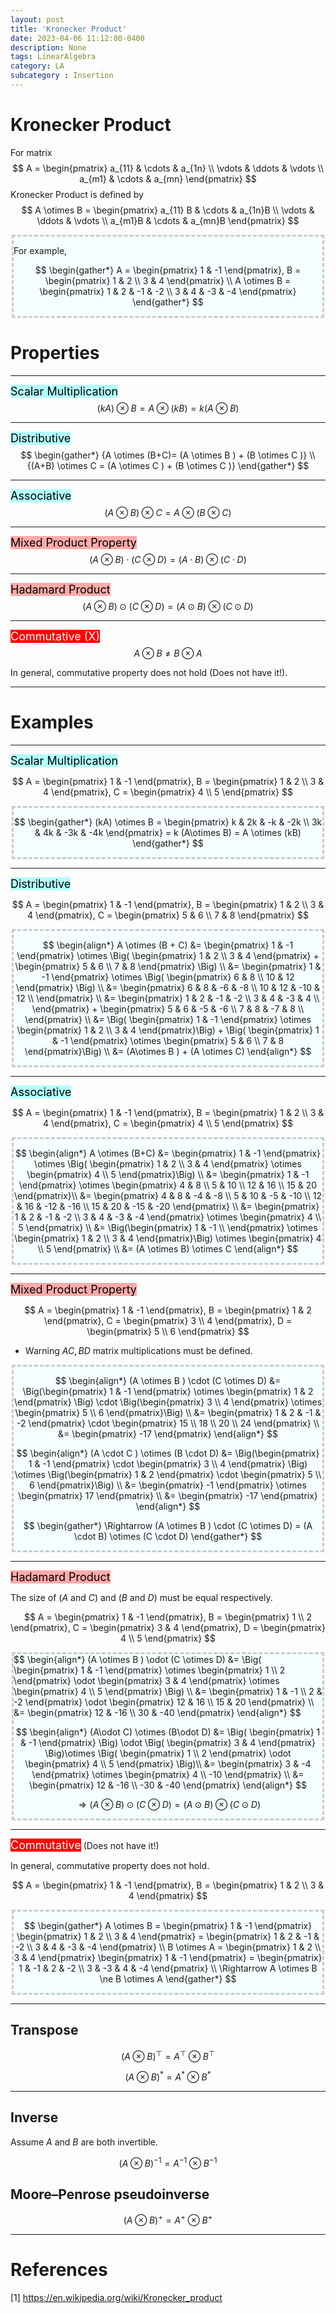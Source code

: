 ```yaml
---
layout: post
title: 'Kronecker Product'
date: 2023-04-06 11:12:00-0400
description: None
tags: LinearAlgebra 
category: LA
subcategory : Insertion
---
```



# Kronecker Product 

For matrix 
$$
A = \begin{pmatrix} a_{11} & \cdots & a_{1n} \\ \vdots & \ddots & \vdots \\ a_{m1} & \cdots & a_{mn} \end{pmatrix}
$$
Kronecker Product is defined by 
$$
A \otimes B  = \begin{pmatrix} a_{11} B & \cdots & a_{1n}B \\ \vdots & \ddots & \vdots \\ a_{m1}B & \cdots & a_{mn}B \end{pmatrix}
$$

<div style='background-color:#F5FFFF; margin:2px;border: dashed; border-color: #4444;'>

 For example, 

$$
\begin{gather*}
A = \begin{pmatrix}
  1 & -1 
\end{pmatrix},
B = \begin{pmatrix}
  1 & 2 \\
  3 & 4  
\end{pmatrix} \\
A \otimes B = \begin{pmatrix}
  1 & 2 & -1 & -2 \\
  3 & 4 & -3 & -4
\end{pmatrix}
\end{gather*}
$$
</div>

# Properties 

---

<tag class="box-demo-link" style="background:#b4ffff; color:#000000; font-size:18px; padding-bottom:0px;">Scalar Multiplication</tag>
$$
{(kA) \otimes B = A \otimes (kB) = k (A\otimes B)}
$$

---

<tag class="box-demo-link" style="background:#b4ffff; color:#000000; font-size:18px; padding-bottom:0px;">Distributive</tag>
$$
\begin{gather*}
{A \otimes (B+C)= (A \otimes B ) + (B \otimes C )} \\
{(A+B) \otimes C = (A \otimes C ) + (B \otimes C )}
\end{gather*}
$$

---

<tag class="box-demo-link" style="background:#b4ffff; color:#000000; font-size:18px; padding-bottom:0px;">Associative</tag>
$$
{(A \otimes B) \otimes C = A \otimes (B \otimes C )}
$$

---

<tag class="box-demo-link" style="background:#FFAAAA; color:#000000; font-size:18px; padding-bottom:0px;">Mixed Product Property</tag>
$$
{(A \otimes B ) \cdot (C \otimes D) = (A \cdot B) \otimes (C \cdot D)}
$$

---

<tag class="box-demo-link" style="background:#FFAAAA; color:#000000; font-size:18px; padding-bottom:0px;">Hadamard Product</tag>
$$
{(A \otimes B ) \odot (C \otimes D) = (A\odot B) \otimes (C\odot D)}
$$

---

<tag class="box-demo-link" style="background:#FF0000; color:#FFFFFF; font-size:18px; padding-bottom:0px;">Commutative (X) </tag> 
$$
{A \otimes B \ne B \otimes A}
$$

In general, commutative property does not hold  (Does not have it!).

---

# Examples 


---

<tag class="box-demo-link" style="background:#b4ffff; color:#000000; font-size:18px">Scalar Multiplication</tag>


$$
A = \begin{pmatrix}
  1 & -1 
\end{pmatrix},
B = \begin{pmatrix}
  1 & 2 \\
  3 & 4  
\end{pmatrix}, 
C = \begin{pmatrix}
  4 \\
  5   
\end{pmatrix}
$$


<div style='background-color:#F5FFFF; margin:2px;border: dashed; border-color: #4444;'>

$$
\begin{gather*}
(kA) \otimes B = 
\begin{pmatrix}
k & 2k &  -k  & -2k \\
3k & 4k & -3k & -4k 
\end{pmatrix} = k (A\otimes B) = A \otimes (kB)
\end{gather*} 
$$

</div>

---

<tag class="box-demo-link" style="background:#b4ffff; color:#000000; font-size:18px">Distributive</tag>



$$
A = \begin{pmatrix}
  1 & -1 
\end{pmatrix},
B = \begin{pmatrix}
  1 & 2 \\
  3 & 4  
\end{pmatrix}, 
C = \begin{pmatrix}
  5 & 6 \\
  7 & 8    
\end{pmatrix}
$$ 

<div style='background-color:#F5FFFF; margin:2px;border: dashed; border-color: #4444;'>

$$
\begin{align*}
A \otimes (B + C) &= \begin{pmatrix} 
1 &  -1 
\end{pmatrix} \otimes \Big(
\begin{pmatrix}
  1 & 2 \\
  3 & 4    
\end{pmatrix} + 
\begin{pmatrix}
  5 & 6 \\
  7 & 8    
\end{pmatrix}
\Big) \\
&= \begin{pmatrix} 
1 &  -1 
\end{pmatrix} \otimes \Big(
\begin{pmatrix}
  6 & 8 \\
  10 & 12  
\end{pmatrix}
\Big) \\
&= \begin{pmatrix}
6 & 8 & -6 & -8 \\
10 & 12 & -10 & 12 \\
\end{pmatrix} \\
&= \begin{pmatrix} 
1 & 2 & -1 & -2 \\
3 & 4 & -3 & 4 \\
\end{pmatrix} + 
\begin{pmatrix}
5 & 6 & -5 & -6 \\
7 & 8 & -7 & 8 \\
\end{pmatrix} \\
&= \Big( \begin{pmatrix} 
1 & -1 
\end{pmatrix} \otimes \begin{pmatrix}
  1 & 2 \\
  3 & 4    
\end{pmatrix}\Big) + \Big( \begin{pmatrix} 
1 & -1 
\end{pmatrix} \otimes \begin{pmatrix}
  5 & 6 \\
  7 & 8    
\end{pmatrix}\Big) \\ 
&= (A\otimes B ) + (A \otimes C)
\end{align*}
$$

</div>

---

<tag class="box-demo-link" style="background:#b4ffff; color:#000000; font-size:18px">Associative</tag>


$$
A = \begin{pmatrix}
  1 & -1 
\end{pmatrix},
B = \begin{pmatrix}
  1 & 2 \\
  3 & 4  
\end{pmatrix}, 
C = \begin{pmatrix}
  4 \\
  5   
\end{pmatrix}
$$

<div style='background-color:#F5FFFF; margin:2px;border: dashed; border-color: #4444;'>

$$
\begin{align*}
A \otimes (B+C) &= 
\begin{pmatrix}
  1 & -1 
\end{pmatrix} \otimes \Big( \begin{pmatrix}
  1 & 2  \\
  3 & 4 
\end{pmatrix} 
\otimes
\begin{pmatrix}
4 \\
5
\end{pmatrix}\Big) \\
&= \begin{pmatrix}
  1 & -1 
\end{pmatrix} \otimes \begin{pmatrix}
  4 & 8  \\
  5 & 10 \\
  12 & 16 \\
  15 & 20
\end{pmatrix}\\ 
&= \begin{pmatrix}
  4 & 8 & -4 & -8  \\
  5 & 10 & -5 & -10 \\
  12 & 16 & -12 & -16 \\
  15 & 20 & -15 & -20
\end{pmatrix} \\
&=  \begin{pmatrix}
  1 & 2 & -1 & -2  \\
  3 & 4 & -3 & -4 
\end{pmatrix} \otimes \begin{pmatrix}
  4 \\
  5   
\end{pmatrix} \\
&=  \Big(\begin{pmatrix}
  1 & -1  \\
\end{pmatrix}  \otimes
\begin{pmatrix}
1 & 2 \\
3 & 4 
\end{pmatrix}\Big)
\otimes \begin{pmatrix}
  4 \\
  5   
\end{pmatrix} \\
&= (A \otimes B) \otimes C
\end{align*}
$$

</div>

---

<tag class="box-demo-link" style="background:#FFAAAA; color:#000000; font-size:18px">Mixed Product Property</tag>




$$
A = \begin{pmatrix} 1 & -1 \end{pmatrix},
B = \begin{pmatrix} 1 & 2 \end{pmatrix}, 
C = \begin{pmatrix} 3 \\ 4  \end{pmatrix},
D = \begin{pmatrix} 5 \\ 6 \end{pmatrix}
$$

* Warning $AC,BD$ matrix multiplications must be defined. 

<div style='background-color:#F5FFFF; margin:2px;border: dashed; border-color: #4444;'>

$$
\begin{align*}
(A \otimes B ) \cdot (C \otimes D)  
&= \Big(\begin{pmatrix} 1 & -1 \end{pmatrix}  \otimes  \begin{pmatrix} 1 & 2 \end{pmatrix} \Big) \cdot
   \Big(\begin{pmatrix} 3 \\ 4 \end{pmatrix} \otimes  \begin{pmatrix} 5 \\ 6 \end{pmatrix}\Big) \\
&= \begin{pmatrix} 1 & 2 & -1 & -2  \end{pmatrix} \cdot \begin{pmatrix} 15 \\ 18 \\ 20 \\ 24  \end{pmatrix} \\
&= \begin{pmatrix} -17  \end{pmatrix} 
\end{align*}
$$

$$
\begin{align*}
(A \cdot C ) \otimes (B \cdot D)  
&= \Big(\begin{pmatrix} 1 & -1 \end{pmatrix}  \cdot  \begin{pmatrix} 3 \\ 4 \end{pmatrix} \Big) \otimes
   \Big(\begin{pmatrix} 1 & 2 \end{pmatrix} \cdot  \begin{pmatrix} 5 \\ 6 \end{pmatrix}\Big) \\
&= \begin{pmatrix} -1  \end{pmatrix} \otimes \begin{pmatrix} 17 \end{pmatrix} \\
&= \begin{pmatrix} -17  \end{pmatrix} 
\end{align*} 
$$

$$
\begin{gather*}
\Rightarrow (A \otimes B ) \cdot (C \otimes D) = (A \cdot B) \otimes (C \cdot D)
\end{gather*}
$$

</div>


---

<tag class="box-demo-link" style="background:#FFAAAA; color:#000000; font-size:18px">Hadamard Product</tag>

The size of ($A$ and $C$) and  ($B$ and $D$) must be equal respectively.  

$$
A = \begin{pmatrix}
  1 & -1 
\end{pmatrix},
B = \begin{pmatrix}
  1 \\ 2 
\end{pmatrix}, 
C = \begin{pmatrix}
  3 &
  4   
\end{pmatrix},
D = \begin{pmatrix}
  4 \\
  5   
\end{pmatrix}
$$

<div style='background-color:#F5FFFF; margin:2px;border: dashed; border-color: #4444;'>
$$
\begin{align*}
(A \otimes B ) \odot (C \otimes D) 
&= 
\Big(  
 \begin{pmatrix} 1 & -1 \end{pmatrix} \otimes \begin{pmatrix} 1 \\ 2  \end{pmatrix}
 \odot 
 \begin{pmatrix} 3  & 4 \end{pmatrix} \otimes \begin{pmatrix} 4 \\ 5  \end{pmatrix}
 \Big) \\
&= 
\begin{pmatrix} 1 & -1 \\ 2 & -2 \end{pmatrix} 
\odot
\begin{pmatrix} 12 & 16 \\ 15 & 20 \end{pmatrix} \\
&=
\begin{pmatrix} 12 & -16 \\ 30 & -40 \end{pmatrix} 
\end{align*}
$$



$$
\begin{align*}
(A\odot C) \otimes (B\odot D)  
&= 
\Big(
\begin{pmatrix} 1 & -1 \end{pmatrix} \Big) \odot \Big( \begin{pmatrix} 3 & 4 \end{pmatrix}
\Big)\otimes
\Big(
\begin{pmatrix} 1 \\ 2 \end{pmatrix} \odot \begin{pmatrix} 4 \\ 5 \end{pmatrix}
\Big)\\
&= \begin{pmatrix} 3 & -4 \end{pmatrix} \otimes \begin{pmatrix} 4 \\ -10 \end{pmatrix} \\
&= \begin{pmatrix} 12 & -16 \\ -30 & -40 \end{pmatrix} 
\end{align*}
$$


$$
\Rightarrow (A \otimes B ) \odot (C \otimes D) = (A\odot B) \otimes (C\odot D)
$$

</div>




---

<tag class="box-demo-link" style="background:#FF0000; color:#FFFFFF; font-size:18px">Commutative</tag> (Does not have it!)

In general, commutative property does not hold. 


$$
A = \begin{pmatrix}
  1 & -1 
\end{pmatrix},
B = \begin{pmatrix}
  1 & 2 \\
  3 & 4  
\end{pmatrix}
$$

<div style='background-color:#F5FFFF; margin:2px;border: dashed; border-color: #4444;'>

$$
\begin{gather*}
A \otimes B = \begin{pmatrix}
1 & -1 
\end{pmatrix}
\begin{pmatrix}
1 & 2 \\
3 & 4
\end{pmatrix} = \begin{pmatrix}
1 & 2 & -1 & -2 \\
3 & 4 & -3 & -4
\end{pmatrix}
 \\ 
B \otimes A = \begin{pmatrix}
1 & 2 \\
3 & 4
\end{pmatrix} \begin{pmatrix}
1 & -1 
\end{pmatrix} = \begin{pmatrix}
1 & -1 & 2 & -2 \\
3 & -3 & 4 & -4
\end{pmatrix} \\ 
\Rightarrow A \otimes B \ne B \otimes A
\end{gather*}
$$

</div>

---

## Transpose 

$$
{
(A \otimes B)^{\top} = A^{\top} \otimes B^{\top}
}
$$

$$
{
(A \otimes B)^{*} = A^{*} \otimes B^{*}
}
$$

---

## Inverse 

Assume $A$ and $B$ are both invertible. 

$$
{
(A \otimes B)^{-1} = A^{-1} \otimes B^{-1}
}
$$

## Moore–Penrose pseudoinverse 

$$
{
(A \otimes B)^{+} = A^{+} \otimes B^{+}
}
$$




---
# References 

[1] https://en.wikipedia.org/wiki/Kronecker_product